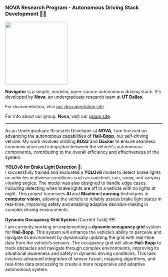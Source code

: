 ### NOVA Research Program - Autonomous Driving Stack Development 🚗💡

[<img src="docs/assets/res/logo-alt.gif" width="200" />](https://nova-utd.github.io/navigator)

**Navigator** is a simple, modular, open-source autonomous driving stack. It's developed by **Nova**, an undergraduate research team at **UT Dallas**.

For documentation, visit [our documentation site](https://nova-utd.github.io/navigator).

For info about our group, **Nova**, visit our [group site](https://nova-utd.github.io).

---

As an Undergraduate Research Developer at **NOVA**, I am focused on advancing the autonomous capabilities of **Hail-Bopp**, our self-driving vehicle. My work involves utilizing **ROS2** and **Docker** to ensure seamless communication and integration between the vehicle's autonomous components, contributing to the overall efficiency and effectiveness of the system.

**YOLOv8 for Brake Light Detection** 🚦:  
I successfully trained and evaluated a **YOLOv8** model to detect brake lights on vehicles in diverse conditions such as sunshine, rain, snow, and varying viewing angles. The model was also designed to handle edge cases, including detecting when brake lights are off in a vehicle with no lights at night. This project harnesses **AI** and **Machine Learning** techniques in **computer vision**, allowing the vehicle to reliably assess brake light status in real-time, improving safety and enabling adaptive decision-making in complex driving environments.

**Dynamic Occupancy Grid System** (Current Task) 🗺️:  
I am currently working on implementing a **dynamic occupancy grid** system for **Hail-Bopp**. This system will enhance the vehicle’s ability to perceive and navigate its environment by dynamically updating the grid with real-time data from the vehicle’s sensors. The occupancy grid will allow **Hail-Bopp** to track obstacles and navigate through complex environments, improving its situational awareness and safety in dynamic driving conditions. This task involves advanced integration of sensor fusion, mapping algorithms, and real-time data processing to create a more responsive and adaptive autonomous system.
